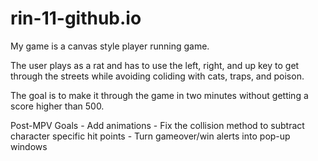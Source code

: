 # rin-11-github.io

My game is a canvas style player running game.

The user plays as a rat and has to use the left, right, and up key to get through the streets while avoiding coliding with cats, traps, and poison.

The goal is to make it through the game in two minutes without getting a score higher than 500.

Post-MPV Goals
       - Add animations 
       - Fix the collision method to subtract character specific hit points
       - Turn gameover/win alerts into pop-up windows
       


